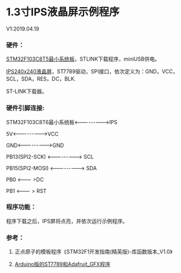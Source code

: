 # 1.3寸IPS液晶屏示例程序

V1:2019.04.19

### 硬件：

[STM32F103C8T5最小系统板](https://hacktronics.co.in/arm-microcontroller/stm32f103c8t6-arm-stm32-minimum-system-learning-evaluation-development-board-module)，STLINK下载程序，miniUSB供电。

[IPS240x240液晶屏](<https://www.banggood.com/1_3-Inch-IPS-TFT-LCD-Display-240240-Color-HD-LCD-Screen-3_3V-ST7789-Driver-Module-p-1383404.html?cur_warehouse=CN>)，ST7789驱动，SPI接口，依次定义为：GND，VCC，SCL，SDA，RES，DC，BLK.

ST-LINK下载器。

### 硬件引脚连接:

STM32F103C8T6最小系统板<--------->IPS

5V<--------->VCC

GND<--------->GND

PB13(SPI2-SCK) <---------> SCL

PB15(SPI2-MOSI) <---------> SDA

PB0 <--- >DC

PB1 <--- > RST

### 程序功能：

程序下载之后，IPS屏将点亮，并依次运行示例程序。

### 参考：

1. 正点原子的模板程序《STM32F1开发指南(精英版)-库函数版本_V1.0》

2. [Arduino版的ST7789和Adafruit_GFX程序](https://github.com/ananevilya/Arduino-ST7789-Library.git)